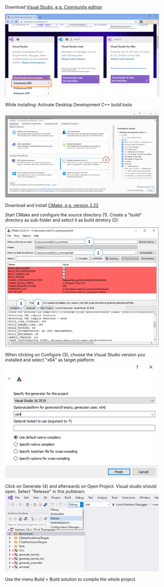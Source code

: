 Download [Visual Studio, e.g. Community edition](https://visualstudio.microsoft.com/de/)

![img.png](visual_studio_download.png)

While installing: Activate Desktop Development C++ build tools

![img.png](visual_studio_installation.png)

Download and install [CMake, e.g. version 3.22](https://cmake.org/download/)

Start CMake and configure the source directory (1). Create a "build" directory as sub-folder and select it as build diretory (2):

![img.png](configure_cmake.png)

When clicking on Configure (3), choose the Visual Studio version you installed and select "x64" as target platform:
![img.png](configure_compiler.png)

Click on Generate (4) and afterwards on Open Project. Visual studio should open. Select "Release" in this pulldown:
![img.png](release_build.png)

Use the menu Build > Build solution to compile the whole project.
